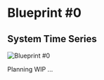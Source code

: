 # Blueprint #0 
## System Time Series


![Blueprint #0](https://github.com/bigcontainer/bigcont/blob/master/blueprints/blueprint-000/img/blueprint-0-time-series-metrics.jpg)


Planning WIP ...

